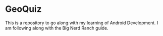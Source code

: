 # GeoQuiz
This is a repository to go along with my learning of Android Development. I am following along with the Big Nerd Ranch guide.

